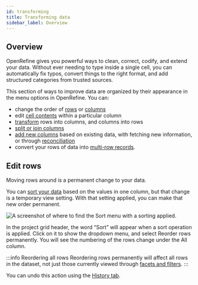 ```yaml
---
id: transforming
title: Transforming data
sidebar_label: Overview
---
```


## Overview

OpenRefine gives you powerful ways to clean, correct, codify, and extend your data. Without ever needing to type inside a single cell, you can automatically fix typos, convert things to the right format, and add structured categories from trusted sources. 

This section of ways to improve data are organized by their appearance in the menu options in OpenRefine. You can:

*   change the order of [rows](#edit-rows) or [columns](columnediting#rename-remove-and-move)
*   edit [cell contents](cellediting) within a particular column
*   [transform](transposing) rows into columns, and columns into rows
*   [split or join columns](columnediting#split-or-join)
*   [add new columns](columnediting) based on existing data, with fetching new information, or through [reconciliation](reconciling)
*   convert your rows of data into [multi-row records](exploring#rows-vs-records).

## Edit rows

Moving rows around is a permanent change to your data. 

You can [sort your data](sortview#sort) based on the values in one column, but that change is a temporary view setting. With that setting applied, you can make that new order permanent. 

![A screenshot of where to find the Sort menu with a sorting applied.](/img/sortPermanent.png)

In the project grid header, the word “Sort” will appear when a sort operation is applied. Click on it to show the dropdown menu, and select <span class="menuItems">Reorder rows permanently</span>. You will see the numbering of the rows change under the <span class="menuItems">All</span> column. 

:::info Reordering all rows
Reordering rows permanently will affect all rows in the dataset, not just those currently viewed through [facets and filters](facets). 
:::

You can undo this action using the [<span class="fieldLabels">History</span> tab](running#history-undoredo). 